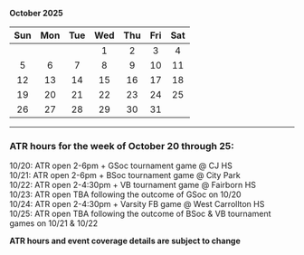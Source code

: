 **October 2025**

|Sun|Mon|Tue|Wed|Thu|Fri|Sat|
|:---:|:---:|:---:|:---:|:---:|:---:|:---:|
|   |   |   |1  |2  |3  |4  |
|5  |6  |7  |8  |9  |10 |11 |
|12 |13 |14 |15 |16 |17 |18 |
|19 |20 |21 |22 |23 |24 |25 |
|26 |27 |28 |29 |30 |31 |   |  


---  

### ATR hours for the week of October 20 through 25:  

10/20: ATR open 2-6pm + GSoc tournament game @ CJ HS  
10/21: ATR open 2-6pm + BSoc tournament game @ City Park  
10/22: ATR open 2-4:30pm + VB tournament game @ Fairborn HS  
10/23: ATR open TBA following the outcome of GSoc on 10/20  
10/24: ATR open 2-4:30pm + Varsity FB game @ West Carrollton HS  
10/25: ATR open TBA following the outcome of BSoc & VB tournament games on 10/21 & 10/22  

**ATR hours and event coverage details are subject to change**  

